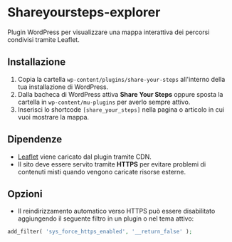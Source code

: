 # Shareyoursteps-explorer

Plugin WordPress per visualizzare una mappa interattiva dei percorsi condivisi tramite Leaflet.

## Installazione

1. Copia la cartella `wp-content/plugins/share-your-steps` all'interno della tua installazione di WordPress.
2. Dalla bacheca di WordPress attiva **Share Your Steps** oppure sposta la cartella in `wp-content/mu-plugins` per averlo sempre attivo.
3. Inserisci lo shortcode `[share_your_steps]` nella pagina o articolo in cui vuoi mostrare la mappa.

## Dipendenze

- [Leaflet](https://leafletjs.com/) viene caricato dal plugin tramite CDN.
- Il sito deve essere servito tramite **HTTPS** per evitare problemi di contenuti misti quando vengono caricate risorse esterne.

## Opzioni

- Il reindirizzamento automatico verso HTTPS può essere disabilitato aggiungendo il seguente filtro in un plugin o nel tema attivo:

```php
add_filter( 'sys_force_https_enabled', '__return_false' );
```
